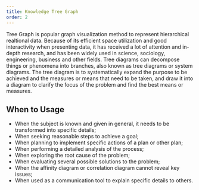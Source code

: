 ```yaml
---
title: Knowledge Tree Graph
order: 2
---
```


Tree Graph is popular graph visualization method to represent hierarchical realtional data. Because of its efficient space utilization and good interactivity when presenting data, it has received a lot of attention and in-depth research, and has been widely used in science, sociology, engineering, business and other fields. Tree diagrams can decompose things or phenomena into branches, also known as tree diagrams or system diagrams. The tree diagram is to systematically expand the purpose to be achieved and the measures or means that need to be taken, and draw it into a diagram to clarify the focus of the problem and find the best means or measures.

## When to Usage

- When the subject is known and given in general, it needs to be transformed into specific details;
- When seeking reasonable steps to achieve a goal;
- When planning to implement specific actions of a plan or other plan;
- When performing a detailed analysis of the process;
- When exploring the root cause of the problem;
- When evaluating several possible solutions to the problem;
- When the affinity diagram or correlation diagram cannot reveal key issues;
- When used as a communication tool to explain specific details to others.

